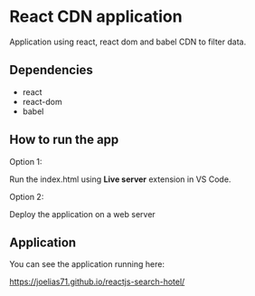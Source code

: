 # React CDN application
Application using react, react dom and babel CDN to filter data.

## Dependencies

- react
- react-dom
- babel

## How to run the app

Option 1:  

Run the index.html using **Live server** extension in VS Code.  

Option 2:  

Deploy the application on a web server  

## Application

You can see the application running here:

https://joelias71.github.io/reactjs-search-hotel/

